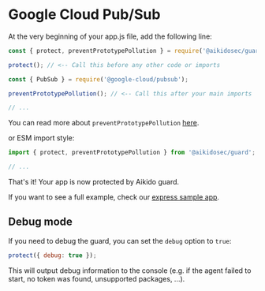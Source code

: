 # Google Cloud Pub/Sub

At the very beginning of your app.js file, add the following line:

```js
const { protect, preventPrototypePollution } = require('@aikidosec/guard');

protect(); // <-- Call this before any other code or imports

const { PubSub } = require('@google-cloud/pubsub');

preventPrototypePollution(); // <-- Call this after your main imports

// ...
```

You can read more about `preventPrototypePollution` [here](./prototype-pollution.md).

or ESM import style:

```js
import { protect, preventPrototypePollution } from '@aikidosec/guard';

// ...
```

That's it! Your app is now protected by Aikido guard.

If you want to see a full example, check our [express sample app](../sample-apps/pubsub-mongodb).

## Debug mode

If you need to debug the guard, you can set the `debug` option to `true`:

```js
protect({ debug: true });
```

This will output debug information to the console (e.g. if the agent failed to start, no token was found, unsupported packages, ...).

